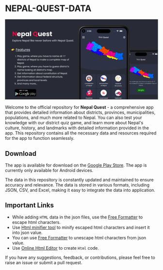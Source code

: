 # NEPAL-QUEST-DATA
<!-- add local image -->
![Nepal Quest](/images/featured.png)

Welcome to the official repository for **Nepal Quest** - a comprehensive app that provides detailed information about districts, provinces, municipalities, populations, and much more related to Nepal. You can also test your knowledge with our district quiz game, and learn more about Nepal's culture, history, and landmarks with detailed information provided in the app. This repository contains all the necessary data and resources required for the app to function seamlessly.
## Download
The app is available for download on the [Google Play Store](https://play.google.com/store/apps/details?id=np.com.shrestharanjit.nepalquest). The app is currently only available for Android devices.

The data in this repository is constantly updated and maintained to ensure accuracy and relevance. The data is stored in various formats, including JSON, CSV, and Excel, making it easy to integrate the data into  application.

## Important Links
- While adding `HTML` data in the json files, use the [Free Formatter](https://www.freeformatter.com/html-escape.html) to escape html characters.
-  Use [Html minifier tool](https://www.willpeavy.com/tools/minifier/) to minify escaped html characters and insert it into json value.
-  You can use [Free Formatter](https://www.freeformatter.com/html-escape.html) to unescape html characters from json value.
-  Use [Online Html Editor](https://onlinehtmleditor.dev/) to create `Html` code.

If you have any suggestions, feedback, or contributions, please feel free to raise an issue or submit a pull request.